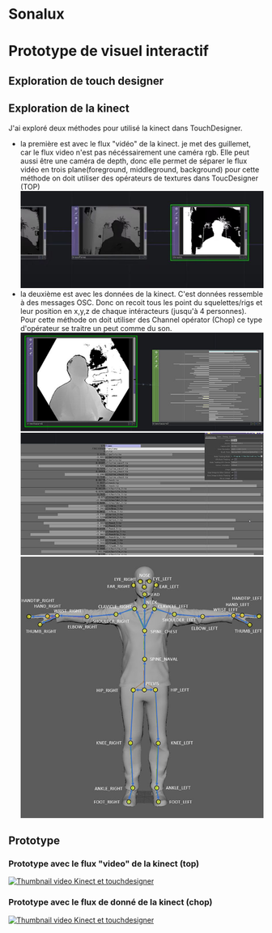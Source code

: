 # Sonalux
# Prototype de visuel interactif
## Exploration de touch designer
## Exploration de la kinect
J'ai exploré deux méthodes pour utilisé la kinect dans TouchDesigner.
- la première est avec le flux "vidéo" de la kinect. je met des guillemet, car le flux video n'est pas nécéssairement une caméra rgb. Elle peut aussi être une caméra de depth, donc elle permet de séparer le flux vidéo en trois plane(foreground, middleground, background) pour cette méthode on doit utiliser des opérateurs de textures dans ToucDesigner (TOP)
![images des top nécéssaire pour la kinect en top](/images/kinect_top.JPG)
- la deuxième est avec les données de la kinect. C'est données ressemble à des messages OSC. Donc on recoit tous les point du squelettes/rigs et leur position en x,y,z de chaque intéracteurs (jusqu'à 4 personnes). Pour cette méthode on doit utiliser des Channel opérator (Chop) ce type d'opérateur se traitre un peut comme du son.
![images de l'opérateur chop de la kinect](/images/kinect_chop-1.jpg)
![images de l'opérateur chop de la kinect](/images/kinect_chop-2.jpg)
![images de l'opérateur chop de la kinect](/images/kinect_chop_rig.JPG)
## Prototype
### Prototype avec le flux "video" de la kinect (top)
[![Thumbnail video Kinect et touchdesigner](https://img.youtube.com/vi/ES2N6omMyHc/0.jpg)](https://youtu.be/ES2N6omMyHc)
### Prototype avec le flux de donné de la kinect (chop)
[![Thumbnail video Kinect et touchdesigner](https://img.youtube.com/vi/ezuy2fvP3yk/0.jpg)](https://youtu.be/ezuy2fvP3yk)
